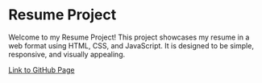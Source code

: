 # Resume Project

Welcome to my Resume Project! This project showcases my resume in a web format using HTML, CSS, and JavaScript. It is designed to be simple, responsive, and visually appealing.

[Link to GitHub Page](https://kotenkonata.github.io/homepage/)
